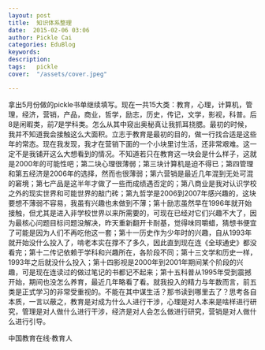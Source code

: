```yaml
---
layout: post  
title:  知识体系整理  
date:  2015-02-06 03:06  
author: Pickle Cai  
categories: EduBlog  
keywords: 
description:   
tags:	pickle   
cover:  "/assets/cover.jpeg"  

---  
```

    
拿出5月份做的pickle书单继续填写。现在一共15大类：教育，心理，计算机，管理，经济，营销，产品，商业，哲学，励志，历史，传记，文学，影视，科普。后8是闲暇类，前7是学科类。怎么从其中窥出奥秘真让我抓耳挠腮。最初的时候，我并不知道我会接触这么大面积。立志于教育是最初的目的，做一行找合适是这些年的常态。现在我发现，我才在营销下面的一个小块里讨生活，还非常艰难。这一定不是我铺开这么大想看到的情况。不知道若只在教育这一块会是什么样子，这就是2000年的可能性吧；第二块心理很薄弱；第三块计算机是迫不得已；第四管理和第五经济是2006年的选择，然而也很薄弱；第六营销是最近几年混到无处可混的窘境；第七产品是这半年才做了一些而成绩遇否定的；第八商业是我对认识学校之外的现实世界和可能世界的敲门砖；第九哲学是2006到2007年感兴趣的，这块要想不薄弱不容易，我虽有兴趣也未做到不薄；第十励志虽然早在1996年就开始接触，但尤其是进入非学校世界以来所需要的，可现在已经对它们兴趣不大了，因为最核心问题目标问题没解决，昨天重新翻开卡耐基，觉得味同嚼蜡，猜想书便宜了可能是因为人们不再吃他这一套；第十一历史作为少年时的兴趣，自从1993年就开始没什么投入了，啃老本实在撑不了多久，因此直到现在连《全球通史》都没看完；第十二传记依赖于学科和兴趣所在，各阶段不同；第十三文学和历史一样，1993年之后就没什么投入；第十四影视是2000年到2001年期间某个阶段的兴趣，可是现在连读过的做过笔记的书都记不起来；第十五科普从1995年受到震撼开始，期间也没怎么养育，最近几年略看了看。就我投入的精力与年数而言，前五类是正式学习的非常受重视的。不能在其中谋生活？那书读到哪里去了？思考各自本质，一言以蔽之，教育是对成为什么人进行干涉，心理是对人本来是啥样进行研究，管理是对人做什么进行干涉，经济是对人会怎么做进行研究，营销是对人做什么进行引导。

		    
 中国教育在线·教育人

